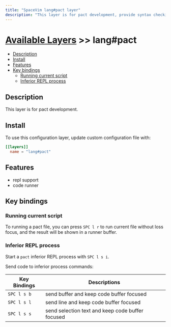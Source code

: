 ```yaml
---
title: "SpaceVim lang#pact layer"
description: "This layer is for pact development, provide syntax checking, code runner and repl support for tcl file."
---
```


# [Available Layers](../../) >> lang#pact

<!-- vim-markdown-toc GFM -->

- [Description](#description)
- [Install](#install)
- [Features](#features)
- [Key bindings](#key-bindings)
  - [Running current script](#running-current-script)
  - [Inferior REPL process](#inferior-repl-process)

<!-- vim-markdown-toc -->

## Description

This layer is for pact development.

## Install

To use this configuration layer, update custom configuration file with:

```toml
[[layers]]
  name = "lang#pact"
```
## Features

- repl support
- code runner

## Key bindings

### Running current script

To running a pact file, you can press `SPC l r` to run current file without loss focus, and the result will be shown in a runner buffer.

### Inferior REPL process

Start a `pact` inferior REPL process with `SPC l s i`.

Send code to inferior process commands:

| Key Bindings | Descriptions                                     |
| ------------ | ------------------------------------------------ |
| `SPC l s b`  | send buffer and keep code buffer focused         |
| `SPC l s l`  | send line and keep code buffer focused           |
| `SPC l s s`  | send selection text and keep code buffer focused |

